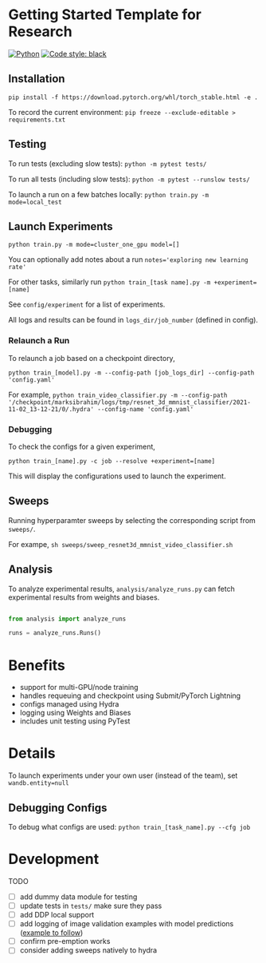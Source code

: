 # Getting Started Template for Research

<a href="https://www.python.org/"><img alt="Python" src="https://img.shields.io/badge/-Python 3.9+-blue?style=for-the-badge&logo=python&logoColor=white"></a>
<a href="https://black.readthedocs.io/en/stable/"><img alt="Code style: black" src="https://img.shields.io/badge/code%20style-black-black.svg?style=for-the-badge&labelColor=gray"></a>

## Installation
`pip install -f https://download.pytorch.org/whl/torch_stable.html -e .`

To record the current environment: `pip freeze --exclude-editable > requirements.txt`

## Testing
To run tests (excluding slow tests): `python -m pytest tests/`

To run all tests (including slow tests): `python -m pytest --runslow tests/`

To launch a run on a few batches locally: `python train.py -m mode=local_test`


## Launch Experiments

`python train.py -m mode=cluster_one_gpu model=[]`

You can optionally add notes about a run `notes='exploring new learning rate'`

For other tasks, similarly run `python train_[task name].py -m +experiment=[name]`

See `config/experiment` for a list of experiments.

All logs and results can be found in `logs_dir/job_number` (defined in config).


### Relaunch a Run
To relaunch a job based on a checkpoint directory, 

`python train_[model].py -m --config-path [job_logs_dir] --config-path 'config.yaml'`

For example, `python train_video_classifier.py -m --config-path '/checkpoint/marksibrahim/logs/tmp/resnet_3d_mmnist_classifier/2021-11-02_13-12-21/0/.hydra' --config-name 'config.yaml'`

### Debugging

To check the configs for a given experiment,

`python train_[name].py -c job --resolve +experiment=[name]`

This will display the configurations used to launch the experiment. 

## Sweeps
Running hyperparamter sweeps by selecting the corresponding script from `sweeps/`. 

For exampe, `sh sweeps/sweep_resnet3d_mmnist_video_classifier.sh`

## Analysis

To analyze experimental results, `analysis/analyze_runs.py` can fetch experimental results from weights and biases.


```python

from analysis import analyze_runs

runs = analyze_runs.Runs()
```


# Benefits

* support for multi-GPU/node training
* handles requeuing and checkpoint using Submit/PyTorch Lightning
* configs managed using Hydra
* logging using Weights and Biases
* includes unit testing using PyTest

# Details

To launch experiments under your own user (instead of the team), set `wandb.entity=null` 

## Debugging Configs
To debug what configs are used: `python train_[task_name].py --cfg job`



# Development

TODO

- [ ] add dummy data module for testing
- [ ] update tests in `tests/` make sure they pass
- [ ] add DDP local support
- [ ] add logging of image validation examples with model predictions ([example to follow](https://github.com/fairinternal/NeuralCompressionInternal/blob/7ccab7632b9ba0593b3f3adcdb84f70ba7faf4c4/projects/noisy_autoencoder/experimental/quantized_autoencoder/train.py#L24-L91))
- [ ] confirm pre-emption works
- [ ] consider adding sweeps natively to hydra
